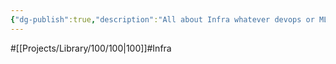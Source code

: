 ```yaml
---
{"dg-publish":true,"description":"All about Infra whatever devops or ML","permalink":"/projects/library/100/100/","dgPassFrontmatter":true,"noteIcon":"0","created":"2024-01-24T15:24:09.123+09:00","updated":"2024-04-04T18:44:03.002+09:00"}
---
```


#[[Projects/Library/100/100\|100]]#Infra

